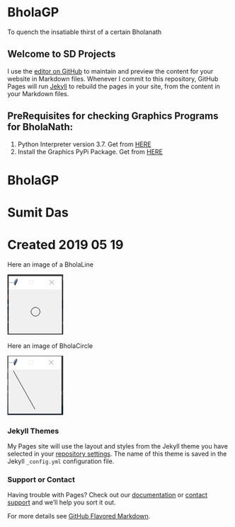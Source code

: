 # BholaGP
To quench the insatiable thirst of a certain Bholanath

## Welcome to SD Projects

I use the [editor on GitHub](https://github.com/RustyNails8/BholaGP/edit/master/README.md) to maintain and preview the content for your website in Markdown files. Whenever I commit to this repository, GitHub Pages will run [Jekyll](https://jekyllrb.com/) to rebuild the pages in your site, from the content in your Markdown files.

## PreRequisites for checking Graphics Programs for BholaNath:
1. Python Interpreter version 3.7. Get from [HERE](https://www.python.org/)
2. Install the Graphics PyPi Package. Get from [HERE](https://pypi.org/project/graphics/)

# BholaGP
# Sumit Das
# Created 2019 05 19

Here an image of a BholaLine

![Bhola Circle](https://raw.githubusercontent.com/RustyNails8/BholaGP/master/Circle.jpg)

Here an image of BholaCircle

![Bhola Line](https://raw.githubusercontent.com/RustyNails8/BholaGP/master/Line.jpg)



### Jekyll Themes

My Pages site will use the layout and styles from the Jekyll theme you have selected in your [repository settings](https://github.com/RustyNails8/SAPonAIXandOracle/settings). The name of this theme is saved in the Jekyll `_config.yml` configuration file.

### Support or Contact

Having trouble with Pages? Check out our [documentation](https://help.github.com/categories/github-pages-basics/) or [contact support](https://github.com/contact) and we’ll help you sort it out.

For more details see [GitHub Flavored Markdown](https://guides.github.com/features/mastering-markdown/).

